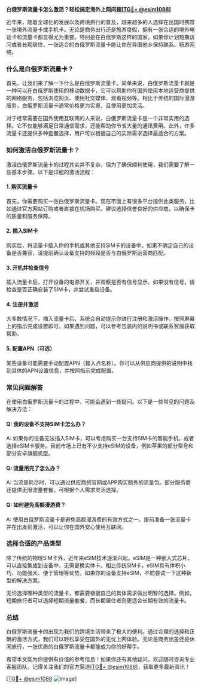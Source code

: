 **白俄罗斯流量卡怎么激活？轻松搞定海外上网问题[[TG💪+ @esim1088](https://t.me/s/esim1088)]**

近年来，随着全球化的发展以及跨境旅行的普及，越来越多的人选择在出国时携带一张境外流量卡或手机卡。无论是商务出行还是旅游度假，拥有一张合适的境外电话卡和流量卡都显得尤为重要。特别是在白俄罗斯这样的国家，如果你计划短期访问或者长期居住，一张适合的白俄罗斯流量卡能让你在异国他乡保持联系、畅游网络。

### **什么是白俄罗斯流量卡？**

首先，让我们来了解一下什么是白俄罗斯流量卡。简单来说，白俄罗斯流量卡就是一种可以在白俄罗斯使用的移动数据卡，它可以帮助你在国外使用本地运营商提供的网络服务，包括浏览网页、使用社交媒体、观看视频等。相比于传统的国际漫游服务，白俄罗斯流量卡通常价格更为实惠，且使用更加灵活。

对于经常需要在国外使用互联网的人来说，白俄罗斯流量卡是一个非常实用的选择。它不仅能够满足日常通信需求，还能帮助你节省大量的通讯费用。此外，许多流量卡还提供多种套餐选择，用户可以根据自己的实际需求选择最适合的方案。

### **如何激活白俄罗斯流量卡？**

激活白俄罗斯流量卡的过程其实并不复杂，但为了确保顺利使用，我们需要了解一些基本步骤。以下是详细的激活流程：

#### **1. 购买流量卡**
首先，你需要购买一张白俄罗斯流量卡。现在市面上有很多平台提供此类服务，比如通过官方网站订购或者直接在机场购买。建议选择信誉良好的供应商，以确保卡的质量和服务保障。

#### **2. 插入SIM卡**
购买后，将流量卡插入你的手机或其他支持SIM卡的设备中。如果不确定自己的设备是否兼容，请提前确认设备支持的频段是否与白俄罗斯运营商匹配。

#### **3. 开机并检查信号**
插入流量卡后，打开设备的电源开关，并观察是否有信号显示。如果没有信号，请检查是否正确安装了SIM卡，并尝试重启设备。

#### **4. 注册并激活**
大多数情况下，插入流量卡后，系统会自动提示你进行注册和激活操作。按照屏幕上的指示完成设置即可。如果遇到问题，可以参考包装内的说明书或联系客服获取帮助。

#### **5. 配置APN（可选）**
某些设备可能需要手动配置APN（接入点名称）。你可以从供应商提供的说明中找到具体的APN设置信息，并按照指示完成配置。

### **常见问题解答**

在使用白俄罗斯流量卡的过程中，可能会遇到一些疑问。以下是一些常见的问题及解决方法：

#### **Q: 我的设备不支持SIM卡怎么办？**
A: 如果你的设备无法插入SIM卡，可以考虑购买一台支持SIM卡的智能手机，或者选择eSIM卡服务。目前市场上已有不少支持eSIM的设备，例如苹果的部分型号和部分安卓旗舰机型。

#### **Q: 流量用完了怎么办？**
A: 当流量耗尽时，可以通过供应商的官网或APP购买额外的流量包。部分服务商还提供无限流量套餐，可根据个人需求灵活选择。

#### **Q: 如何避免高额漫游费？**
A: 使用白俄罗斯流量卡是避免高额漫游费的有效方式之一。提前准备一张流量卡并在出发前激活，可以让你在国外安心使用互联网。

### **选择合适的产品类型**

除了传统的物理SIM卡外，近年来eSIM技术逐渐兴起。eSIM是一种嵌入式芯片，可以直接集成到设备中，无需更换实体卡。相比传统SIM卡，eSIM具有体积小巧、功能强大、便于管理等优势。如果你的设备支持eSIM，不妨尝试一下这种新型的解决方案。

无论选择哪种类型的流量卡，都需要根据自己的具体需求做出明智的选择。例如，短期旅行者可以选择短期流量套餐，而长期居住者则更适合长期有效的流量卡。

### **总结**

白俄罗斯流量卡的出现为我们的跨境生活带来了极大的便利。通过合理的选择和正确的激活方式，我们可以轻松享受在国外的无忧上网体验。无论是商务出差还是休闲旅行，一张优质的白俄罗斯流量卡都能成为你的好帮手。

希望本文能为你提供有价值的参考信息！如果你还有其他疑问，欢迎随时咨询专业客服团队。记得关注我们的官方渠道[[TG💪+ @esim1088](https://t.me/s/esim1088)]，获取更多最新资讯！

[[TG💪+ @esim1088](https://t.me/s/esim1088) ![Image](https://i.postimg.cc/4NQfJmqS/Snipaste-2025-05-13-00-14-12.png)]